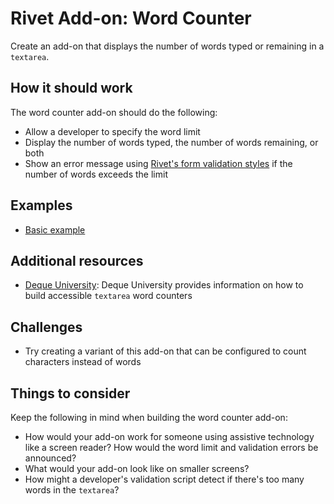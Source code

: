 # Rivet Add-on: Word Counter
Create an add-on that displays the number of words typed or remaining in a `textarea`.

## How it should work
The word counter add-on should do the following:

- Allow a developer to specify the word limit
- Display the number of words typed, the number of words remaining, or both
- Show an error message using [Rivet's form validation styles](https://rivet.iu.edu/components/forms/text-input/#inline-validation-states) if the number of words exceeds the limit

## Examples

- [Basic example](https://codepen.io/geoffmuskett/pen/uldmJ)

## Additional resources

- [Deque University](https://dequeuniversity.com/library/aria/counters/sf-characters-remaining): Deque University provides information on how to build accessible `textarea` word counters

## Challenges

- Try creating a variant of this add-on that can be configured to count characters instead of words

## Things to consider
Keep the following in mind when building the word counter add-on:

- How would your add-on work for someone using assistive technology like a screen reader? How would the word limit and validation errors be announced?
- What would your add-on look like on smaller screens?
- How might a developer's validation script detect if there's too many words in the `textarea`?